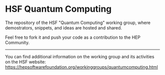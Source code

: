 # HSF Quantum Computing

The repository of the HSF "Quantum Computing" working group, where demostrators, snippets, and ideas are hosted and shared.

Feel free to fork it and push your code as a contribution to the HEP Community.

----

You can find additional information on the working group and its activities on the HSF website: <https://hepsoftwarefoundation.org/workinggroups/quantumcomputing.html>
